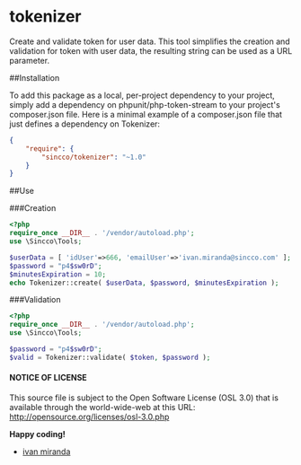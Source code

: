 # tokenizer
Create and validate token for user data.
This tool simplifies the creation and validation for token with user data, the resulting string can be used as a URL parameter.

##Installation

To add this package as a local, per-project dependency to your project, simply add a dependency on phpunit/php-token-stream to your project's composer.json file. Here is a minimal example of a composer.json file that just defines a dependency on Tokenizer:

```json
{
    "require": {
        "sincco/tokenizer": "~1.0"
    }
}
```


##Use

###Creation

```php
<?php
require_once __DIR__ . '/vendor/autoload.php';
use \Sincco\Tools;

$userData = [ 'idUser'=>666, 'emailUser'=>'ivan.miranda@sincco.com' ];
$password = "p4$sw0rD";
$minutesExpiration = 10;
echo Tokenizer::create( $userData, $password, $minutesExpiration );
```

###Validation
```php
<?php
require_once __DIR__ . '/vendor/autoload.php';
use \Sincco\Tools;

$password = "p4$sw0rD";
$valid = Tokenizer::validate( $token, $password );
```


#### NOTICE OF LICENSE
This source file is subject to the Open Software License (OSL 3.0) that is available through the world-wide-web at this URL:
http://opensource.org/licenses/osl-3.0.php

**Happy coding!**
- [ivan miranda](http://ivanmiranda.me)
